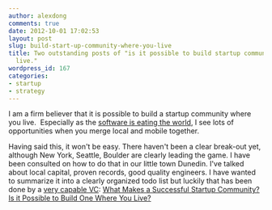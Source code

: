 ```yaml
---
author: alexdong
comments: true
date: 2012-10-01 17:02:53
layout: post
slug: build-start-up-community-where-you-live
title: Two outstanding posts of "is it possible to build startup community where you
  live."
wordpress_id: 167
categories:
- startup
- strategy
---
```


I am a firm believer that it is possible to build a startup community where you live.  Especially as the [software is eating the world](http://online.wsj.com/article/SB10001424053111903480904576512250915629460.html), I see lots of opportunities when you merge local and mobile together.

Having said this, it won't be easy. There haven't been a clear break-out yet, although New York, Seattle, Boulder are clearly leading the game. I have been consulted on how to do that in our little town Dunedin. I've talked about local capital, proven records, good quality engineers. I have wanted to summarize it into a clearly organized todo list but luckily that has been done by a [very capable VC](http://www.bothsidesofthetable.com/): [What Makes a Successful Startup Community? Is it Possible to Build One Where You Live?
](http://www.bothsidesofthetable.com/2012/09/27/what-makes-a-successful-startup-community-is-it-possible-to-build-one-where-you-live/?utm_source=feedburner&utm_medium=feed&utm_campaign=Feed%3A+BothSidesOfTheTable+%28Both+Sides+of+the+Table%29)
